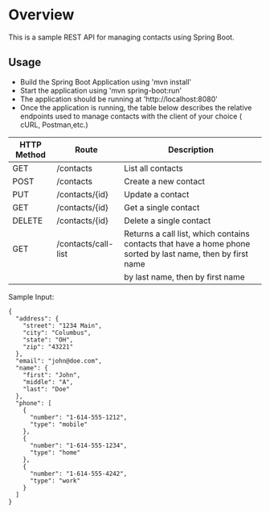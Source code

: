 # Overview

This is a sample REST API for managing contacts using Spring Boot.

## Usage
* Build the Spring Boot Application using 'mvn install'
* Start the application using 'mvn spring-boot:run'
* The application should be running at 'http://localhost:8080'
* Once the application is running, the table below describes the relative endpoints used to manage contacts with the
client of your choice ( cURL, Postman,etc.)


| HTTP Method     | Route               | Description                                                                                                 |
|-----------------|---------------------|-------------------------------------------------------------------------------------------------------------|
| GET             | /contacts           | List all contacts                                                                                           |
| POST            | /contacts           | Create a new contact                                                                                        |
| PUT             | /contacts/{id}      | Update a contact                                                                                            |
| GET             | /contacts/{id}      | Get a single contact                                                                                        |
| DELETE          | /contacts/{id}      | Delete a single contact                                                                                     |
| GET             | /contacts/call-list | Returns a call list, which contains contacts that have a home phone sorted by last name, then by first name |
|                 |                     | by last name, then by first name                                                                            |


Sample Input:
```
{
  "address": {
    "street": "1234 Main",
    "city": "Columbus",
    "state": "OH",
    "zip": "43221"
  },
  "email": "john@doe.com",
  "name": {
    "first": "John",
    "middle": "A",
    "last": "Doe"
  },
  "phone": [
    {
      "number": "1-614-555-1212",
      "type": "mobile"
    },
    {
      "number": "1-614-555-1234",
      "type": "home"
    },
    {
      "number": "1-614-555-4242",
      "type": "work"
    }
  ]
}
```

